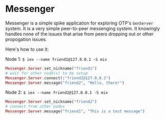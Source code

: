 # Messenger

Messenger is a simple spike application for exploring OTP's `GenServer` system. It is a very simple peer-to-peer messenging system. It knowingly handles none of the issues that arise from peers dropping out or other propogation issues.

Here's how to use it:

Node 1: `$ iex --name friend1@127.0.0.1 -S mix`

```elixir
Messenger.Server.set_nickname("friend1")
# wait for other node(s) to be setup
Messenger.Server.connect(:"friend2@127.0.0.1")
Messenger.Server.message("friend2", "Hello, there!")
```

Node 2: `$ iex --name friend2@127.0.0.1 -S mix`

```elixir
Messenger.Server.set_nickname("friend2")
# connect from other nodes
Messenger.Server.message("friend1", "This is a test message")
```
